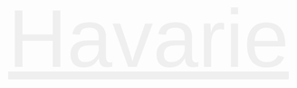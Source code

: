 <div style="text-align:center;">
    <a href="http://www.havarie.band" style="color:#efefef;font-size:15vw;font-family:sans-serif;">Havarie</a>
</div>